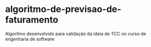 # algoritmo-de-previsao-de-faturamento
Algoritmo desenvolvido para validação da ideia de TCC no curso de engenharia de software
